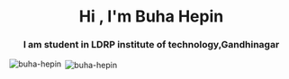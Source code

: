 <h1 align="center">Hi , I'm Buha Hepin</h1>
<h3 align="center">I am student in LDRP institute of technology,Gandhinagar</h3>


<p><img align="left" src="https://github-readme-stats.vercel.app/api/top-langs?username=buha-hepin&show_icons=true&locale=en&layout=compact" alt="buha-hepin" /></p>

<p>&nbsp;<img align="center" src="https://github-readme-stats.vercel.app/api?username=buha-hepin&show_icons=true&locale=en" alt="buha-hepin" /></p>


